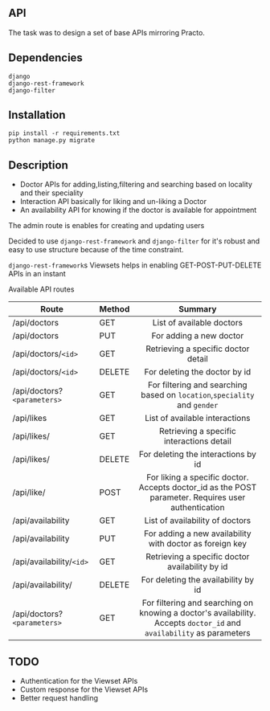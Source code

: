 ## API

The task was to design a set of base APIs mirroring Practo.

## Dependencies

```
django
django-rest-framework
django-filter

```

## Installation

```
pip install -r requirements.txt
python manage.py migrate
``` 

## Description

- Doctor APIs for adding,listing,filtering and searching based on locality and their speciality
- Interaction API basically for liking and un-liking a Doctor
- An availability API for knowing if the doctor is available for appointment


The admin route is enables for creating and updating users

Decided to use `django-rest-framework` and `django-filter` for it's robust and easy to use structure because of the time constraint.

`django-rest-framework`s Viewsets helps in enabling GET-POST-PUT-DELETE APIs in an instant

Available API routes

| Route                     	| Method 	|                                                      Summary                                                     	|
|---------------------------	|--------	|:----------------------------------------------------------------------------------------------------------------:	|
| /api/doctors              	| GET    	| List of available doctors                                                                                        	|
| /api/doctors              	| PUT    	| For adding a new doctor                                                                                          	|
| /api/doctors/`<id>`         	| GET    	| Retrieving a specific doctor detail                                                                              	|
| /api/doctors/`<id>`         	| DELETE 	| For deleting the doctor by id                                                                                    	|
| /api/doctors?`<parameters>` 	| GET    	| For filtering and searching based on `location`,`speciality` and `gender`                                              	|
| /api/likes                	| GET    	| List of available interactions                                                                                   	|
| /api/likes/               	| GET    	| Retrieving a specific interactions detail                                                                        	|
| /api/likes/               	| DELETE 	| For deleting the interactions by id                                                                              	|
| /api/like/                	| POST   	| For liking a specific doctor. Accepts doctor_id as the POST parameter. Requires user authentication              	|
| /api/availability         	| GET    	| List of availability of doctors                                                                                  	|
| /api/availability         	| PUT    	| For adding a new availability with doctor as foreign key                                                         	|
| /api/availability/`<id>`    	| GET    	| Retrieving a specific doctor availability by id                                                                  	|
| /api/availability/        	| DELETE 	| For deleting the availability by id                                                                              	|
| /api/doctors?`<parameters>` 	| GET    	| For filtering and searching on knowing a doctor's availability. Accepts `doctor_id` and `availability` as parameters 	|


## TODO

- Authentication for the Viewset APIs
-  Custom response for the Viewset APIs
- Better request handling
